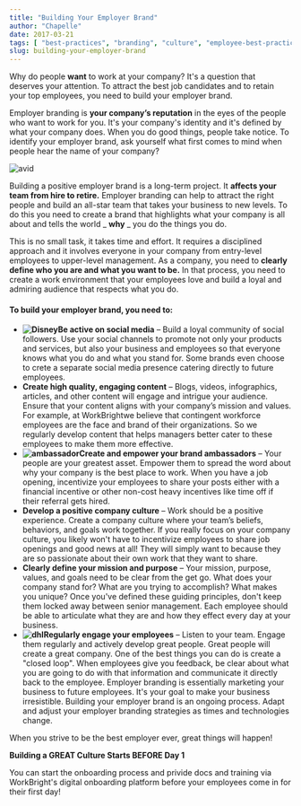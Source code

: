 ```yaml
---
title: "Building Your Employer Brand"
author: "Chapelle"
date: 2017-03-21
tags: [ "best-practices", "branding", "culture", "employee-best-practices", "employees", "hr-best-practices", "recruiting", "retention" ]
slug: building-your-employer-brand
---
```

Why do people **want** to work at your company? It's a question that deserves your attention. To attract the best job candidates and to retain your top employees, you need to build your employer brand.  
  
Employer branding is **your company’s reputation** in the eyes of the people who want to work for you. It's your company's identity and it's defined by what your company does. When you do good things, people take notice. To identify your employer brand, ask yourself what first comes to mind when people hear the name of your company?  
  
 ![avid](https://workbright.com/wp-content/uploads/2017/03/avid-300x107.png)  
  
Building a positive employer brand is a long-term project. It **affects your team from hire to retire.** Employer branding can help to attract the right people and build an all-star team that takes your business to new levels. To do this you need to create a brand that highlights what your company is all about and tells the world _ **why** _ you do the things you do.  
  
This is no small task, it takes time and effort. It requires a disciplined approach and it involves everyone in your company from entry-level employees to upper-level management. As a company, you need to **clearly define who you are and what you want to be.** In that process, you need to create a work environment that your employees love and build a loyal and admiring audience that respects what you do.

#### To build your employer brand, you need to:

- **![Disney](https://workbright.com/wp-content/uploads/2017/03/Disney.png)Be active on social media** – Build a loyal community of social followers. Use your social channels to promote not only your products and services, but also your business and employees so that everyone knows what you do and what you stand for. Some brands even choose to crete a separate social media presence catering directly to future employees.
- **Create high quality, engaging content** – Blogs, videos, infographics, articles, and other content will engage and intrigue your audience. Ensure that your content aligns with your company’s mission and values. For example, at WorkBrightwe believe that contingent workforce employees are the face and brand of their organizations. So we regularly develop content that helps managers better cater to these employees to make them more effective.
- **![ambassador](https://workbright.com/wp-content/uploads/2017/03/ambassador-300x275.png)Create and empower your brand ambassadors** – Your people are your greatest asset. Empower them to spread the word about why your company is the best place to work. When you have a job opening, incentivize your employees to share your posts either with a financial incentive or other non-cost heavy incentives like time off if their referral gets hired.
- **Develop a positive company culture** – Work should be a positive experience. Create a company culture where your team’s beliefs, behaviors, and goals work together. If you really focus on your company culture, you likely won't have to incentivize employees to share job openings and good news at all! They will simply want to because they are so passionate about their own work that they want to share.
- **Clearly define your mission and purpose** – Your mission, purpose, values, and goals need to be clear from the get go. What does your company stand for? What are you trying to accomplish? What makes you unique? Once you've defined these guiding principles, don't keep them locked away between senior management. Each employee should be able to articulate what they are and how they effect every day at your business.
- **![dhl](https://workbright.com/wp-content/uploads/2017/03/dhl-260x300.png)Regularly engage your employees** – Listen to your team. Engage them regularly and actively develop great people. Great people will create a great company. One of the best things you can do is create a "closed loop". When employees give you feedback, be clear about what you are going to do with that information and communicate it directly back to the employee.
Employer branding is essentially marketing your business to future employees. It's your goal to make your business irresistible. Building your employer brand is an ongoing process. Adapt and adjust your employer branding strategies as times and technologies change.  
  
When you strive to be the best employer ever, great things will happen!  
  
**Building a GREAT Culture Starts BEFORE Day 1**   
  
You can start the onboarding process and privide docs and training via WorkBright's digital onboarding platform before your employees come in for their first day!
